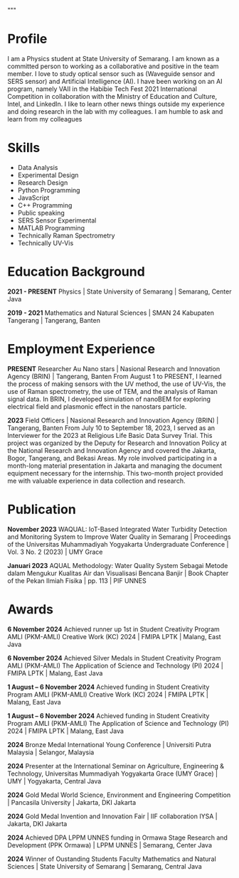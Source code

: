 """
# Profile
I am a Physics student at State University of Semarang. I am known as a committed person to working as a collaborative and positive in the team member. I love to study optical sensor such as (Waveguide sensor and SERS sensor) and Artificial Intelligence (AI). I have been working on an AI program, namely VAII in the Habibie Tech Fest 2021 International Competition in collaboration with the Ministry of Education and Culture, Intel, and LinkedIn. I like to learn other news things outside my experience and doing research in the lab with my colleagues. I am humble to ask and learn from my colleagues

# Skills
- Data Analysis
- Experimental Design
- Research Design
- Python Programming
- JavaScript
- C++ Programming
- Public speaking
- SERS Sensor Experimental
- MATLAB Programming
- Technically Raman Spectrometry
- Technically UV-Vis

# Education Background
**2021 - PRESENT**
Physics | State University of Semarang | Semarang, Center Java

**2019 - 2021**
Mathematics and Natural Sciences | SMAN 24 Kabupaten Tangerang | Tangerang, Banten

# Employment Experience
**PRESENT**
Researcher Au Nano stars | Nasional Research and Innovation Agency (BRIN) | Tangerang, Banten
From August 1 to PRESENT, I learned the process of making sensors with the UV method, the use of UV-Vis, the use of Raman spectrometry, the use of TEM, and the analysis of Raman signal data. In BRIN, I developed simulation of nanoBEM for exploring electrical field and plasmonic effect in the nanostars particle.

**2023**
Field Officers | Nasional Research and Innovation Agency (BRIN) | Tangerang, Banten
From July 10 to September 18, 2023, I served as an Interviewer for the 2023 at Religious Life Basic Data Survey Trial. This project was organized by the Deputy for Research and Innovation Policy at the National Research and Innovation Agency and covered the Jakarta, Bogor, Tangerang, and Bekasi Areas. My role involved participating in a month-long material presentation in Jakarta and managing the document equipment necessary for the internship. This two-month project provided me with valuable experience in data collection and research.

# Publication
**November 2023**
WAQUAL: IoT-Based Integrated Water Turbidity Detection and Monitoring System to Improve Water Quality in Semarang | Proceedings of the Universitas Muhammadiyah Yogyakarta Undergraduate Conference | Vol. 3 No. 2 (2023) | UMY Grace

**Januari 2023**
AQUAL Methodology: Water Quality System Sebagai Metode dalam Mengukur Kualitas Air dan Visualisasi Bencana Banjir | Book Chapter of the Pekan Ilmiah Fisika | pp. 113 | PIF UNNES

# Awards
**6 November 2024**
Achieved runner up 1st in Student Creativity Program AMLI (PKM-AMLI) Creative Work (KC) 2024 | FMIPA LPTK | Malang, East Java

**6 November 2024**
Achieved Silver Medals in Student Creativity Program AMLI (PKM-AMLI) The Application of Science and Technology (PI) 2024 | FMIPA LPTK | Malang, East Java

**1 August – 6 November 2024**
Achieved funding in Student Creativity Program AMLI (PKM-AMLI) Creative Work (KC) 2024 | FMIPA LPTK | Malang, East Java

**1 August – 6 November 2024**
Achieved funding in Student Creativity Program AMLI (PKM-AMLI) The Application of Science and Technology (PI) 2024 | FMIPA LPTK | Malang, East Java

**2024**
Bronze Medal International Young Conference | Universiti Putra Malaysia | Selangor, Malaysia

**2024**
Presenter at the International Seminar on Agriculture, Engineering & Technology, Universitas Mummadiyah Yogyakarta Grace (UMY Grace) | UMY | Yogyakarta, Central Java

**2024**
Gold Medal World Science, Environment and Engineering Competition | Pancasila University | Jakarta, DKI Jakarta

**2024**
Gold Medal Invention and Innovation Fair | IIF collaboration IYSA | Jakarta, DKI Jakarta

**2024**
Achieved DPA LPPM UNNES funding in Ormawa Stage Research and Development (PPK Ormawa) | LPPM UNNES  | Semarang, Center Java

**2024**
Winner of Oustanding Students Faculty Mathematics and Natural Sciences | State University of Semarang | Semarang, Central Java
